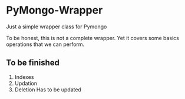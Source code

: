 # PyMongo-Wrapper
Just a simple wrapper class for Pymongo

To be honest, this is not a complete wrapper. 
Yet it covers some basics operations that we can perform.


To be finished
--------------
1. Indexes
2. Updation
3. Deletion
 Has to be updated
